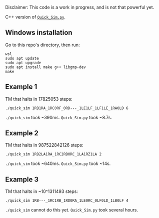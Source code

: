 Disclaimer: This code is a work in progress, and is not that powerful yet.

C++ version of [`Quick_Sim.py`](https://github.com/sligocki/busy-beaver/blob/main/Code/Quick_Sim.py).

## Windows installation

Go to this repo's directory, then run:

```
wsl
sudo apt update
sudo apt upgrade
sudo apt install make g++ libgmp-dev
make
```

## Example 1

TM that halts in 17825053 steps:
```
./quick_sim 1RB1RA_1RC0RF_0RD---_1LE1LF_1LF1LE_1RA0LD 6
```

`./quick_sim` took ~390ms. `Quick_Sim.py` took ~8.7s.

## Example 2

TM that halts in 987522842126 steps:
```
./quick_sim 1RB2LA1RA_1RC2RB0RC_1LA1RZ1LA 2
```

`./quick_sim` took ~640ms. `Quick_Sim.py` took ~14s.

## Example 3

TM that halts in ~10^1311493 steps:
```
./quick_sim 1RB---_1RC1RB_1RD0RA_1LE0RC_0LF0LD_1LB0LF 4
```

`./quick_sim` cannot do this yet. `Quick_Sim.py` took several hours.
